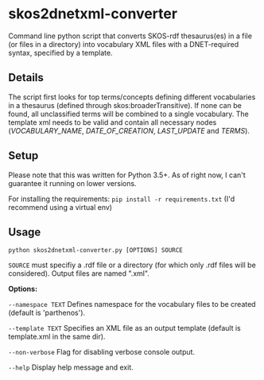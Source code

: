 # skos2dnetxml-converter
Command line python script that converts SKOS-rdf thesaurus(es) in a file (or files in a directory) into vocabulary XML files with a DNET-required syntax, specified by a template.

## Details
The script first looks for top terms/concepts defining different vocabularies in a thesaurus (defined through skos:broaderTransitive). If none can be found, all unclassified terms will be combined to a single vocabulary. The template xml needs to be valid and contain all necessary nodes (*VOCABULARY_NAME*, *DATE_OF_CREATION*, *LAST_UPDATE* and *TERMS*).

## Setup
Please note that this was written for Python 3.5+. As of right now, I can't guarantee it running on lower versions.

For installing the requirements:  `pip install -r requirements.txt` 
(I'd recommend using a virtual env)

## Usage

```
python skos2dnetxml-converter.py [OPTIONS] SOURCE 
```
`SOURCE` must specifiy a .rdf file or a directory (for which only .rdf files will be considered). Output files are named "<Name of Concept Scheme>.xml".

**Options:**

`--namespace TEXT`  Defines namespace for the vocabulary files to be created (default is 'parthenos').

`--template TEXT`   Specifies an XML file as an output template (default is template.xml in the same dir).

`--non-verbose`     Flag for disabling verbose console output.

`--help`            Display help message and exit.
